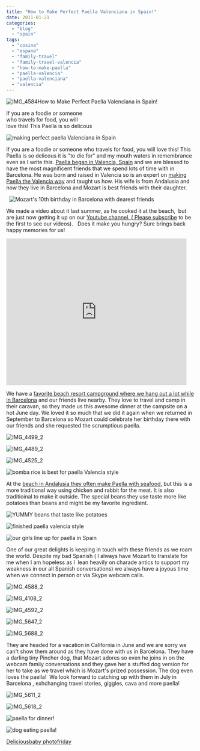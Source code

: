 ```yaml
---
title: "How to Make Perfect Paella Valenciana in Spain!"
date: 2011-01-21
categories: 
  - "blog"
  - "spain"
tags: 
  - "cosina"
  - "espana"
  - "family-travel"
  - "family-travel-valencia"
  - "how-to-make-paella"
  - "paella-valencia"
  - "paella-valenciana"
  - "valencia"
---
```


![IMG_4584](https://pub-ac94b3f306b24c0dba4238943c97f2e1.r2.dev/6a00e5502a950788330148c7d68b87970c.jpg)How to Make Perfect Paella Valenciana in Spain!

If you are a foodie or someone  
who travels for food, you will  
love this! This Paella is so delicous

<!--more-->

![making perfect paella Valenciana in Spain](https://pub-ac94b3f306b24c0dba4238943c97f2e1.r2.dev/6a00e5502a950788330147e1cd7934970b.jpg)  
  
If you are a foodie or someone who travels for food, you will love this! This Paella is so delicous it is "to die for" and my mouth waters in remembrance even as I write this. [Paella began in Valencia, Spain](http://en.wikipedia.org/wiki/Paella "paella valencia spain") and we are blessed to have the most magnificent friends that we spend lots of time with in Barcelona. He was born and raised in Valencia so is an expert on [making Paella the Valencia way](http://www.boston.com/lifestyle/food/articles/2009/07/08/paella_the_pride_of_spain/ "making paella the valencia way") and taught us how. His wife is from Andalusia and now they live in Barcelona and Mozart is best friends with their daughter.

  ![Mozart's 10th birthday in Barcelona with dearest friends](https://pub-ac94b3f306b24c0dba4238943c97f2e1.r2.dev/6a00e5502a950788330147e1cfe9fa970b.jpg)  
  
We made a video about it last summer, as he cooked it at the beach,  but are just now getting it up on our [Youtube channel. ( Please subscribe](http://www.youtube.com/user/soultravelers3?blend=2&ob=1 "soultravelers3 youtube channel") to be the first to see our videos).   Does it make you hungry? Sure brings back happy memories for us!

<iframe class="youtube-player" frameborder="0" height="390" src="http://www.youtube.com/embed/99t-NPNCipE" title="YouTube video player" type="text/html" width="480"></iframe>

We have a [favorite beach resort campground where we hang out a lot while in Barcelona](http://soultravelers3new.local/2007/05/barcelona-beach.html "barcelona beach resort campground") and our friends live nearby. They love to travel and camp in their caravan, so they made us this awesome dinner at the campsite on a hot June day. We loved it so much that we did it again when we returned in September to Barcelona so Mozart could celebrate her birthday there with our friends and she requested the scrumptious paella.

![IMG_4499_2](https://pub-ac94b3f306b24c0dba4238943c97f2e1.r2.dev/6a00e5502a950788330147e1cff089970b.jpg)  
  

![IMG_4489_2](https://pub-ac94b3f306b24c0dba4238943c97f2e1.r2.dev/6a00e5502a950788330148c7d9025b970c.jpg)

![IMG_4525_2](https://pub-ac94b3f306b24c0dba4238943c97f2e1.r2.dev/6a00e5502a950788330148c7d9072a970c.jpg)

![bomba rice is best for paella Valencia style](https://pub-ac94b3f306b24c0dba4238943c97f2e1.r2.dev/6a00e5502a950788330147e1cff3ed970b.jpg)

At the [beach in Andalusia they often make Paella with seafood](http://soultravelers3new.local/2007/02/marbella.html "beach in andalusia make paella with seafood"), but this is a more traditional way using chicken and rabbit for the meat. It is also traditioinal to make it outside. The special beans they use taste more like potatoes than beans and might be my favorite ingredient.

![YUMMY beans that taste like potatoes](https://pub-ac94b3f306b24c0dba4238943c97f2e1.r2.dev/6a00e5502a950788330148c7d909aa970c.jpg)

![finished paella valencia style](https://pub-ac94b3f306b24c0dba4238943c97f2e1.r2.dev/6a00e5502a950788330148c7d90b2e970c.jpg)

![our girls line up for paella in Spain](https://pub-ac94b3f306b24c0dba4238943c97f2e1.r2.dev/6a00e5502a950788330147e1d00282970b.jpg)  
  
One of our great delights is keeping in touch with these friends as we roam the world. Despite my bad Spanish ( I always have Mozart to translate for me when I am hopeless as I  lean heavily on charade antics to support my weakness in our all Spanish conversations) we always have a joyous time when we connect in person or via Skype webcam calls.

![IMG_4588_2](https://pub-ac94b3f306b24c0dba4238943c97f2e1.r2.dev/6a00e5502a950788330148c7d91a0a970c.jpg)

![IMG_4108_2](https://pub-ac94b3f306b24c0dba4238943c97f2e1.r2.dev/6a00e5502a950788330148c7d91be0970c.jpg)

![IMG_4592_2](https://pub-ac94b3f306b24c0dba4238943c97f2e1.r2.dev/6a00e5502a950788330148c7d91dd3970c.jpg)

![IMG_5647_2](https://pub-ac94b3f306b24c0dba4238943c97f2e1.r2.dev/6a00e5502a950788330147e1d00c39970b.jpg)

![IMG_5688_2](https://pub-ac94b3f306b24c0dba4238943c97f2e1.r2.dev/6a00e5502a950788330147e1d00df6970b.jpg)  
  
They are headed for a vacation in California in June and we are sorry we can't show them around as they have done with us in Barcelona. They have a darling tiny Pincher dog, that Mozart adores so even he joins in on the webcam family conversations and they gave her a stuffed dog version for her to take as we travel which is Mozart's prized possession. The dog even loves the paella!  We look forward to catching up with them in July in Barcelona , exhchanging travel stories, giggles, cava and more paella!

![IMG_5611_2](https://pub-ac94b3f306b24c0dba4238943c97f2e1.r2.dev/6a00e5502a950788330147e1d05648970b.jpg)

![IMG_5618_2](https://pub-ac94b3f306b24c0dba4238943c97f2e1.r2.dev/6a00e5502a950788330147e1d058c0970b.jpg)

![paella for dinner!](https://pub-ac94b3f306b24c0dba4238943c97f2e1.r2.dev/6a00e5502a950788330147e1d05a7d970b.jpg)

![dog eating paella!](https://pub-ac94b3f306b24c0dba4238943c97f2e1.r2.dev/6a00e5502a950788330147e1d05c66970b.jpg)

[Deliciousbaby photofriday](http://www.deliciousbaby.com/ "fotofriday")
